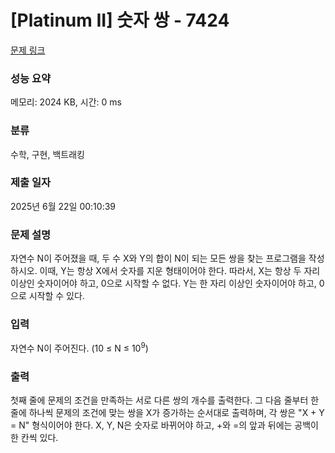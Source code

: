 # [Platinum II] 숫자 쌍 - 7424 

[문제 링크](https://www.acmicpc.net/problem/7424) 

### 성능 요약

메모리: 2024 KB, 시간: 0 ms

### 분류

수학, 구현, 백트래킹

### 제출 일자

2025년 6월 22일 00:10:39

### 문제 설명

<p>자연수 N이 주어졌을 때, 두 수 X와 Y의 합이 N이 되는 모든 쌍을 찾는 프로그램을 작성하시오. 이때, Y는 항상 X에서 숫자를 지운 형태이어야 한다. 따라서, X는 항상 두 자리 이상인 숫자이어야 하고, 0으로 시작할 수 없다. Y는 한 자리 이상인 숫자이어야 하고, 0으로 시작할 수 있다.</p>

### 입력 

 <p>자연수 N이 주어진다. (10 ≤ N ≤ 10<sup>9</sup>)</p>

### 출력 

 <p>첫째 줄에 문제의 조건을 만족하는 서로 다른 쌍의 개수를 출력한다. 그 다음 줄부터 한 줄에 하나씩 문제의 조건에 맞는 쌍을 X가 증가하는 순서대로 출력하며, 각 쌍은 "X + Y = N" 형식이어야 한다. X, Y, N은 숫자로 바뀌어야 하고, +와 =의 앞과 뒤에는 공백이 한 칸씩 있다.</p>

